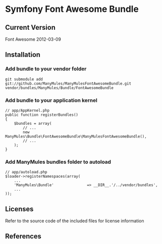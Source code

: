 Symfony Font Awesome Bundle
=======================

## Current Version

Font Awesome 2012-03-09

## Installation

### Add bundle to your vendor folder

    git submodule add git://github.com/ManyMules/ManyMulesFontAwesomeBundle.git vendor/bundles/ManyMules/Bundle/FontAwesomeBundle

### Add bundle to your application kernel

    // app/AppKernel.php
    public function registerBundles()
    {
        $bundles = array(
            // ...
            new ManyMules\Bundle\FontAwesomeBundle\ManyMulesFontAwesomeBundle(),
            // ...
        );
    }

### Add ManyMules bundles folder to autoload

    // app/autoload.php
    $loader->registerNamespaces(array(
        ...
        'ManyMules\Bundle'               => __DIR__.'/../vendor/bundles',
        ...
    ));

Licenses
--------
Refer to the source code of the included files for license information

References
----------
[1]: http://fortawesome.github.com/Font-Awesome/
[2]: http://symfony.com